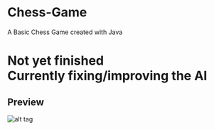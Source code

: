 # Chess-Game
A Basic Chess Game created with Java </br>

Not yet finished </br>
Currently fixing/improving the AI
=======

Preview
-------------
![alt tag](https://raw.githubusercontent.com/SHeston/Chess/master/chess_capture.PNG)
